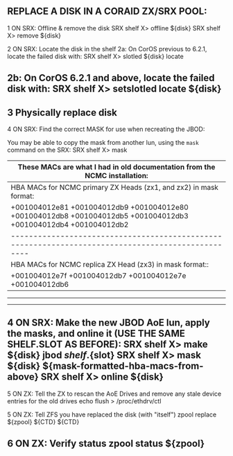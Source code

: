 
REPLACE A DISK IN A CORAID ZX/SRX POOL:
----------------------------------------------------------------------------------------------------
1 ON SRX: Offline & remove the disk
 SRX shelf X> offline ${disk}
 SRX shelf X> remove ${disk}

2 ON SRX: Locate the disk in the shelf
 2a: On CorOS previous to 6.2.1, locate the failed disk with:
 SRX shelf X> slotled ${disk} locate

 2b: On CorOS 6.2.1 and above, locate the failed disk with:
 SRX shelf X> setslotled locate ${disk}
----------------------------------------------------------------------------------------------------
3 Physically replace disk
----------------------------------------------------------------------------------------------------
4 ON SRX: Find the correct MASK for use when recreating the JBOD:

You may be able to copy the mask from another lun, using the `mask` command on the SRX:
 SRX shelf X> mask

| These MACs are what I had in old documentation from the NCMC installation:
|---------------------------------------------------------------------------------------------------
| HBA MACs for NCMC primary ZX Heads (zx1, and zx2) in mask format:
| +001004012e81 +001004012db9 +001004012e80 +001004012db8 +001004012db5 +001004012db3 +001004012db4 +001004012db2
| --------------------------------------------------------------------------------------------------
| HBA MACs for NCMC replica ZX Head (zx3) in mask format::
| +001004012e7f +001004012db7 +001004012e7e +001004012db6
 ---------------------------------------------------------------------------------------------------

----------------------------------------------------------------------------------------------------
4 ON SRX: Make the new JBOD AoE lun, apply the masks, and online it (USE THE SAME SHELF.SLOT AS BEFORE):
 SRX shelf X> make ${disk} jbod ${shelf}.${slot}
 SRX shelf X> mask ${disk} ${mask-formatted-hba-macs-from-above}
 SRX shelf X> online ${disk}
----------------------------------------------------------------------------------------------------
5 ON ZX: Tell the ZX to rescan the AoE Drives and remove any stale device entries for the old drives
echo flush > /proc/ethdrv/ctl

5 ON ZX: Tell ZFS you have replaced the disk (with "itself")
 zpool replace ${zpool} ${CTD} ${CTD}

6 ON ZX: Verify status
 zpool status ${zpool}
----------------------------------------------------------------------------------------------------
